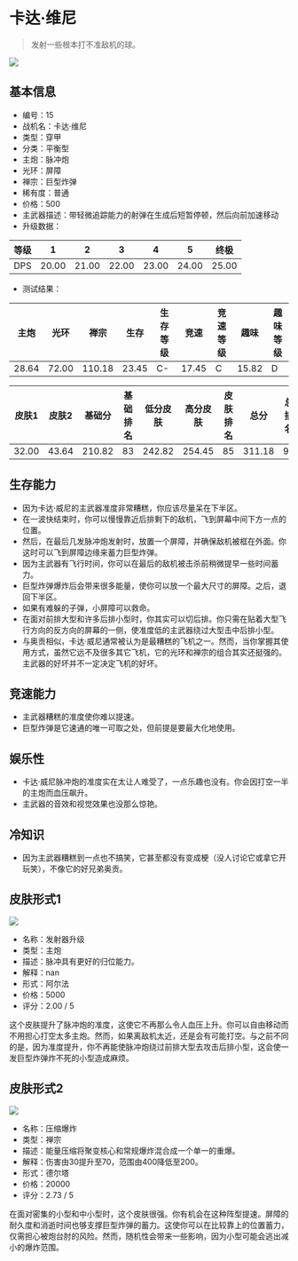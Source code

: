 # 卡达·维尼

> 发射一些根本打不准敌机的球。

<img src="/ships/ship_15.png" style={{zoom:1}}/>

## 基本信息

- 编号：15
- 战机名：卡达·维尼
- 类型：穿甲
- 分类：平衡型
- 主炮：脉冲炮
- 光环：屏障
- 禅宗：巨型炸弹
- 稀有度：普通
- 价格：500
- 主武器描述：带轻微追踪能力的射弹在生成后短暂停顿，然后向前加速移动
- 升级数据：

| 等级 | 1 | 2 | 3 | 4 | 5 | 终极 |
|--|--|--|--|--|--|--|
| DPS | 20.00 | 21.00 | 22.00 | 23.00 | 24.00 | 25.00 |

- 测试结果：

| 主炮 | 光环 | 禅宗 | 生存 | 生存等级 | 竞速 | 竞速等级 | 趣味 | 趣味等级 |
|--|--|--|--|--|--|--|--|--|
| 28.64 | 72.00 | 110.18 | 23.45 | C- | 17.45 | C | 15.82 | D |

| 皮肤1 | 皮肤2 | 基础分 | 基础排名 | 低分皮肤 | 高分皮肤 | 皮肤排名 | 总分 | 总排名 |
|--|--|--|--|--|--|--|--|--|
| 32.00 | 43.64 | 210.82 | 83 | 242.82 | 254.45 | 85 | 311.18 | 91 |

## 生存能力

- 因为卡达·威尼的主武器准度非常糟糕，你应该尽量呆在下半区。
- 在一波快结束时，你可以慢慢靠近后排剩下的敌机，飞到屏幕中间下方一点的位置。
- 然后，在最后几发脉冲炮发射时，放置一个屏障，并确保敌机被框在外面。你这时可以飞到屏障边缘来蓄力巨型炸弹。
- 因为主武器有飞行时间，你可以在最后的敌机被击杀前稍微提早一些时间蓄力。
- 巨型炸弹爆炸后会带来很多能量，使你可以放一个最大尺寸的屏障。之后，退回下半区。
- 如果有难躲的子弹，小屏障可以救命。
- 在面对前排大型和许多后排小型时，你其实可以切后排。你只需在贴着大型飞行方向的反方向的屏幕的一侧，使准度低的主武器绕过大型击中后排小型。
- 与奥贡相似，卡达·威尼通常被认为是最糟糕的飞机之一。然而，当你掌握其使用方式，虽然它远不及很多其它飞机，它的光环和禅宗的组合其实还挺强的。主武器的好坏并不一定决定飞机的好坏。

## 竞速能力

- 主武器糟糕的准度使你难以提速。
- 巨型炸弹是它速通的唯一可取之处，但前提是要最大化地使用。

## 娱乐性

- 卡达·威尼脉冲炮的准度实在太让人难受了，一点乐趣也没有。你会因打空一半的主炮而血压飙升。
- 主武器的音效和视觉效果也没那么惊艳。

## 冷知识

- 因为主武器糟糕到一点也不搞笑，它甚至都没有变成梗（没人讨论它或拿它开玩笑），不像它的好兄弟奥贡。

## 皮肤形式1

<img src="/ships/ship_15_apex_1.png" style={{zoom:1}}/>

- 名称：发射器升级
- 类型：主炮
- 描述：脉冲具有更好的归位能力。
- 解释：nan
- 形式：阿尔法
- 价格：5000
- 评分：2.00 / 5

这个皮肤提升了脉冲炮的准度，这使它不再那么令人血压上升。你可以自由移动而不用担心打空太多主炮。然而，如果离敌机太近，还是会有可能打空。与之前不同的是，因为准度提升，你不再能使脉冲炮绕过前排大型去攻击后排小型，这会使一发巨型炸弹炸不死的小型造成麻烦。

## 皮肤形式2

<img src="/ships/ship_15_apex_2.png" style={{zoom:1}}/>

- 名称：压缩爆炸
- 类型：禅宗
- 描述：能量压缩将聚变核心和常规爆炸混合成一个单一的重爆。
- 解释：伤害由30提升至70，范围由400降低至200。
- 形式：德尔塔
- 价格：20000
- 评分：2.73 / 5

在面对密集的小型和中小型时，这个皮肤很强。你有机会在这种阵型提速。屏障的耐久度和消逝时间也够支撑巨型炸弹的蓄力。这使你可以在比较靠上的位置蓄力，仅需担心被炮台肘的风险。然而，随机性会带来一些影响，因为小型可能会逃出减小的爆炸范围。
